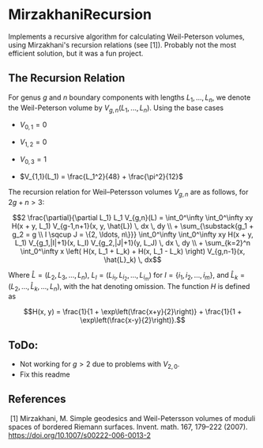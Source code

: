 # MirzakhaniRecursion
 
 
Implements a recursive algorithm for calculating Weil-Peterson volumes, using Mirzakhani's recursion relations (see [1]). Probably not the most efficient solution, but it was a fun project.


## The Recursion Relation
For genus $g$ and $n$ boundary components with lengths $L_1, ..., L_n$, we denote the Weil-Peterson volume by $V_{g,n}(L_1,...,L_n)$. Using the base cases

* $V_{0,1} = 0$

* $V_{1,2} = 0$

* $V_{0,3} = 1$

* $V_{1,1}(L_1) = \frac{L_1^2}{48} + \frac{\pi^2}{12}$

The recursion relation for Weil–Petersson volumes $V_{g,n}$ are as follows, for $2g + n > 3$:
```math
2 \frac{\partial}{\partial L_1} L_1 V_{g,n}(L) = \int_0^\infty \int_0^\infty xy H(x + y, L_1) V_{g-1,n+1}(x, y, \hat{L}) \, dx \, dy
\\
+ \sum_{\substack{g_1 + g_2 = g \\ I \sqcup J = \{2, \ldots, n\}}} \int_0^\infty \int_0^\infty xy H(x + y, L_1) V_{g_1,|I|+1}(x, L_I) V_{g_2,|J|+1}(y, L_J) \, dx \, dy
\\
+ \sum_{k=2}^n \int_0^\infty x \left( H(x, L_1 + L_k) + H(x, L_1 - L_k) \right) V_{g,n-1}(x, \hat{L}_k) \, dx
```
Where $\hat{L} = (L_2, L_3, \ldots, L_n)$, $L_I = (L_{i_1}, L_{i_2}, \ldots, L_{i_m})$ for $I = \{i_1, i_2, \ldots, i_m\}$, and $\hat{L}_k = (L_2, \ldots, \hat{L}_k, \ldots, L_n)$, with the hat denoting omission. The function $H$ is defined as
```math
H(x, y) = \frac{1}{1 + \exp\left(\frac{x+y}{2}\right)} + \frac{1}{1 + \exp\left(\frac{x-y}{2}\right)}.
```
## ToDo:
- Not working for $g>2$ due to problems with $V_{2,0}$.
- Fix this readme

## References
 [1] Mirzakhani, M. Simple geodesics and Weil-Petersson volumes of moduli spaces of bordered Riemann surfaces. Invent. math. 167, 179–222 (2007). https://doi.org/10.1007/s00222-006-0013-2
